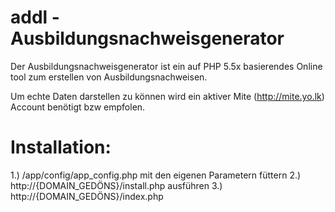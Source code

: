addl - Ausbildungsnachweisgenerator
====

Der Ausbildungsnachweisgenerator ist ein auf PHP 5.5x basierendes Online tool zum erstellen von Ausbildungsnachweisen.

Um echte Daten darstellen zu können wird ein aktiver Mite (http://mite.yo.lk) Account benötigt bzw empfolen.




Installation:
===

1.) /app/config/app_config.php mit den eigenen Parametern füttern
2.) http://{DOMAIN_GEDÖNS}/install.php ausführen
3.) http://{DOMAIN_GEDÖNS}/index.php



